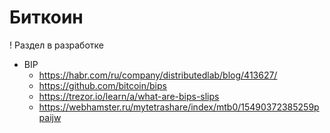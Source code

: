 # Биткоин

! Раздел в разработке

* BIP
  * https://habr.com/ru/company/distributedlab/blog/413627/
  * https://github.com/bitcoin/bips
  * https://trezor.io/learn/a/what-are-bips-slips
  * https://webhamster.ru/mytetrashare/index/mtb0/15490372385259ppaijw
  